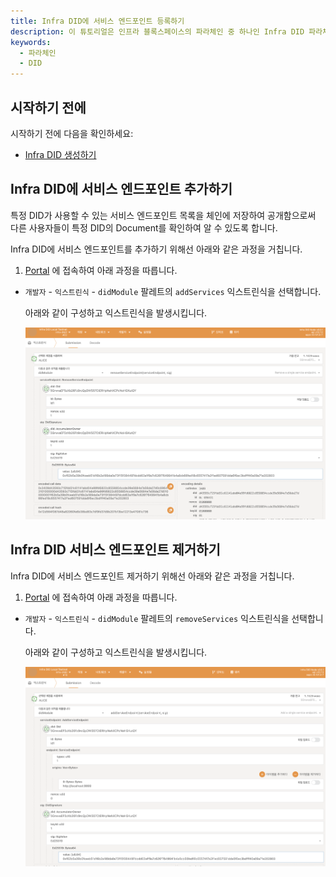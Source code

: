 ```yaml
---
title: Infra DID에 서비스 엔드포인트 등록하기 
description: 이 튜토리얼은 인프라 블록스페이스의 파라체인 중 하나인 Infra DID 파라체인에 등록된 DID에 서비스 엔드포인트를 추가하는 방법을 설명합니다.
keywords:
  - 파라체인
  - DID
---
```


## 시작하기 전에

시작하기 전에 다음을 확인하세요:

- [Infra DID 생성하기](./create-infra-did.md)

## Infra DID에 서비스 엔드포인트 추가하기

특정 DID가 사용할 수 있는 서비스 엔드포인트 목록을 체인에 저장하여 공개함으로써 다른 사용자들이 특정 DID의 Document를 확인하여 알 수 있도록 합니다.

Infra DID에 서비스 엔드포인트를 추가하기 위해선 아래와 같은 과정을 거칩니다.

1. [Portal](https://portal.infrablockspace.net) 에 접속하여 아래 과정을 따릅니다.

  - `개발자` - `익스트린식` - `didModule` 팔레트의 `addServices` 익스트린식을 선택합니다.

    아래와 같이 구성하고 익스트린식을 발생시킵니다. 

    ![add-services](../../../../../media/images/docs/infrablockchain/tutorials/parachains/infra-did-parachain/add-services.png)

## Infra DID 서비스 엔드포인트 제거하기

Infra DID에 서비스 엔드포인트 제거하기 위해선 아래와 같은 과정을 거칩니다.

1. [Portal](https://portal.infrablockspace.net) 에 접속하여 아래 과정을 따릅니다.

  - `개발자` - `익스트린식` - `didModule` 팔레트의 `removeServices` 익스트린식을 선택합니다.

    아래와 같이 구성하고 익스트린식을 발생시킵니다. 

    ![remove-services](../../../../../media/images/docs/infrablockchain/tutorials/parachains/infra-did-parachain/remove-services.png)
